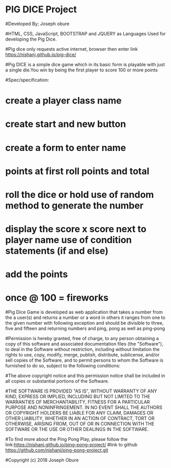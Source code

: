 # PIG DICE Project

#Developed By; Joseph obure

#HTML, CSS, JavaScript, BOOTSTRAP and JQUERY as Languages Used for developing the Pig Dice.

#Pig dice only requests active internet, browser then enter link https://nishanj.github.io/pig-dice/

#Pig DICE is a simple dice game which in its basic form is playable with just a single die.You win by being the first player to score 100 or more points

#Spec/specification:
# create a player class name
# create start and new button
# create a form to enter name
# points at first roll points and total
# roll the dice or hold use of random method to generate the number
# display the score x score next to player name  use of condition statements (if and else)
# add the points
# once @ 100 = fireworks

#Pig Dice Game is developed as web application that takes a number from the a user(s) and returns a number or a word in others it ranges from one to the given number with following exception and should be divisible to three, five and fifteen and returning numbers and ping, pong as well as ping-pong


#Permission is hereby granted, free of charge, to any person obtaining a copy of this software and associated documentation files (the "Software"), to deal in the Software without restriction, including without limitation the rights to use, copy, modify, merge, publish, distribute, sublicense, and/or sell copies of the Software, and to permit persons to whom the Software is furnished to do so, subject to the following conditions:

#The above copyright notice and this permission notice shall be included in all copies or substantial portions of the Software.

#THE SOFTWARE IS PROVIDED "AS IS", WITHOUT WARRANTY OF ANY KIND, EXPRESS OR IMPLIED, INCLUDING BUT NOT LIMITED TO THE WARRANTIES OF MERCHANTABILITY, FITNESS FOR A PARTICULAR PURPOSE AND NONINFRINGEMENT. IN NO EVENT SHALL THE AUTHORS OR COPYRIGHT HOLDERS BE LIABLE FOR ANY CLAIM, DAMAGES OR OTHER LIABILITY, WHETHER IN AN ACTION OF CONTRACT, TORT OR OTHERWISE, ARISING FROM, OUT OF OR IN CONNECTION WITH THE SOFTWARE OR THE USE OR OTHER DEALINGS IN THE SOFTWARE.

#To find more about the Ping Pong Play, please follow the link:https://nishanj.github.io/ping-pong-project/
#link to github https://github.com/nishanj/ping-pong-project.git

#Copyright (c) 2018 Joseph Obure
